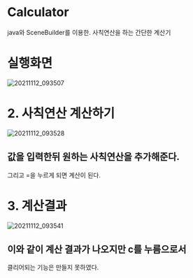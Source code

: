 # Calculator
java와 SceneBuilder를 이용한.
   사칙연산을 하는 간단한 계산기


# 실행화면

![20211112_093507](https://user-images.githubusercontent.com/93520535/141393899-df452518-40c0-413c-a7d5-d8a7c0277093.png)

# 2. 사칙연산 계산하기

![20211112_093528](https://user-images.githubusercontent.com/93520535/141394081-64b8c147-121f-432e-9d50-11eb61f1ff1e.png)
## 값을 입력한뒤 원하는 사칙연산을 추가해준다.
   그리고 =을 누르게 되면 계산이 된다.

# 3. 계산결과
![20211112_093541](https://user-images.githubusercontent.com/93520535/141394091-44151f0f-87e4-43b6-b482-50ba1424ae3c.png)

## 이와 같이 계산 결과가 나오지만 c를 누름으로서 
   클리어되는 기능은 만들지 못하였다.
